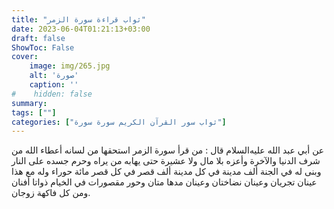 ```yaml
---
title: "ثواب قراءة سورة الزمر"
date: 2023-06-04T01:21:13+03:00
draft: false
ShowToc: False
cover:
    image: img/265.jpg
    alt: 'صورة'
    caption: ''
#    hidden: false
summary: 
tags: [""]
categories: ["ثواب سور القرآن الكريم سورة سورة"]
---
```

عن أبي
عبد الله عليه‌السلام قال : من قرأ سورة الزمر استحقها من لسانه أعطاء الله
من شرف الدنيا والآخرة وأعزه بلا مال ولا عشيرة حتى يهابه من يراه
وحرم جسده على النار وبنى له في الجنة ألف مدينة في كل مدينة ألف
قصر في كل قصر مائة حوراء وله مع هذا عينان تجريان وعينان نضاختان 
وعينان مدها متان وحور مقصورات في الخيام ذواتا أفنان ومن كل فاكهة
زوجان.

